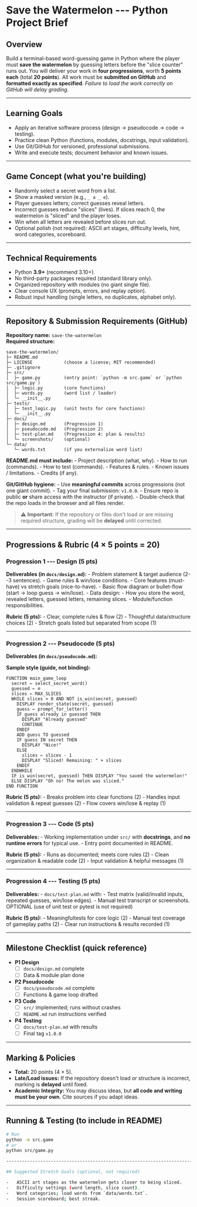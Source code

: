 # Save the Watermelon --- Python Project Brief

## Overview

Build a terminal-based word-guessing game in Python where the player
must **save the watermelon** by guessing letters before the "slice
counter" runs out. You will deliver your work in **four progressions**,
worth **5 points each** (total **20 points**). All work must be
**submitted on GitHub** and **formatted exactly as specified**. *Failure
to load the work correctly on GitHub will delay grading.*

------------------------------------------------------------------------

## Learning Goals

-   Apply an iterative software process (design → pseudocode → code →
    testing).
-   Practice clean Python (functions, modules, docstrings, input
    validation).
-   Use Git/GitHub for versioned, professional submissions.
-   Write and execute tests; document behavior and known issues.

------------------------------------------------------------------------

## Game Concept (what you're building)

-   Randomly select a secret word from a list.
-   Show a masked version (e.g., `_ a _ e`).
-   Player guesses letters; correct guesses reveal letters.
-   Incorrect guesses reduce "slices" (lives). If slices reach 0, the
    watermelon is "sliced" and the player loses.
-   Win when all letters are revealed before slices run out.
-   Optional polish (not required): ASCII art stages, difficulty levels,
    hint, word categories, scoreboard.

------------------------------------------------------------------------

## Technical Requirements

-   Python **3.9+** (recommend 3.10+).
-   No third-party packages required (standard library only).
-   Organized repository with modules (no giant single file).
-   Clear console UX (prompts, errors, and replay option).
-   Robust input handling (single letters, no duplicates, alphabet
    only).

------------------------------------------------------------------------

## Repository & Submission Requirements (GitHub)

**Repository name:** `save-the-watermelon`\
**Required structure:**

    save-the-watermelon/
    ├─ README.md
    ├─ LICENSE            (choose a license; MIT recommended)
    ├─ .gitignore
    ├─ src/
    │  ├─ game.py         (entry point: `python -m src.game` or `python src/game.py`)
    │  ├─ logic.py        (core functions)
    │  ├─ words.py        (word list / loader)
    │  └─ __init__.py
    ├─ tests/
    │  ├─ test_logic.py   (unit tests for core functions)
    │  └─ __init__.py
    ├─ docs/
    │  ├─ design.md       (Progression 1)
    │  ├─ pseudocode.md   (Progression 2)
    │  ├─ test-plan.md    (Progression 4: plan & results)
    │  └─ screenshots/    (optional)
    └─ data/
       └─ words.txt       (if you externalize word list)

**README.md must include:** - Project description (what, why). - How to
run (commands). - How to test (commands). - Features & rules. - Known
issues / limitations. - Credits (if any).

**Git/GitHub hygiene:** - Use **meaningful commits** across progressions
(not one giant commit). - Tag your final submission: `v1.0.0`. - Ensure
repo is public **or** share access with the instructor (if private). -
Double-check that the repo loads in the browser and all files render.

> ⚠️ **Important:** If the repository or files don't load or are missing
> required structure, grading will be **delayed** until corrected.

------------------------------------------------------------------------

## Progressions & Rubric (4 × 5 points = 20)

### Progression 1 --- **Design** (5 pts)

**Deliverables (in `docs/design.md`):** - Problem statement & target
audience (2--3 sentences). - Game rules & win/lose conditions. - Core
features (must-have) vs stretch goals (nice-to-have). - Basic flow
diagram or bullet-flow (start → loop guess → win/lose). - Data design: -
How you store the word, revealed letters, guessed letters, remaining
slices. - Module/function responsibilities.

**Rubric (5 pts):** - Clear, complete rules & flow (2) - Thoughtful
data/structure choices (2) - Stretch goals listed but separated from
scope (1)

------------------------------------------------------------------------

### Progression 2 --- **Pseudocode** (5 pts)

**Deliverables (in `docs/pseudocode.md`):** 

**Sample style (guide, not binding):**

    FUNCTION main_game_loop
      secret ← select_secret_word()
      guessed ← ∅
      slices ← MAX_SLICES
      WHILE slices > 0 AND NOT is_win(secret, guessed)
        DISPLAY render_state(secret, guessed)
        guess ← prompt_for_letter()
        IF guess already in guessed THEN
          DISPLAY "Already guessed"
          CONTINUE
        ENDIF
        ADD guess TO guessed
        IF guess IN secret THEN
          DISPLAY "Nice!"
        ELSE
          slices ← slices - 1
          DISPLAY "Sliced! Remaining: " + slices
        ENDIF
      ENDWHILE
      IF is_win(secret, guessed) THEN DISPLAY "You saved the watermelon!"
      ELSE DISPLAY "Oh no! The melon was sliced."
    END FUNCTION

**Rubric (5 pts):** - Breaks problem into clear functions (2) - Handles
input validation & repeat guesses (2) - Flow covers win/lose & replay
(1)

------------------------------------------------------------------------

### Progression 3 --- **Code** (5 pts)

**Deliverables:** - Working implementation under `src/` with
**docstrings**, and **no runtime errors** for
typical use. - Entry point documented in README.

**Rubric (5 pts):** - Runs as documented; meets core rules (2) - Clean
organization & readable code (2) - Input validation & helpful messages
(1)

------------------------------------------------------------------------

### Progression 4 --- **Testing** (5 pts)

**Deliverables:** - `docs/test-plan.md` with: - Test matrix
(valid/invalid inputs, repeated guesses, win/lose edges). - Manual test
transcript or screenshots. OPTIONAL (use of unit test or pytest is not required)

**Rubric (5 pts):** - Meaningfultests for core logic (2) - Manual
test coverage of gameplay paths (2) - Clear run instructions & results
recorded (1)

------------------------------------------------------------------------

## Milestone Checklist (quick reference)

-   **P1 Design**
    -   [ ] `docs/design.md` complete
    -   [ ] Data & module plan done
-   **P2 Pseudocode**
    -   [ ] `docs/pseudocode.md` complete
    -   [ ] Functions & game loop drafted
-   **P3 Code**
    -   [ ] `src/` implemented; runs without crashes
    -   [ ] `README.md` run instructions verified
-   **P4 Testing**
    -   [ ] `docs/test-plan.md` with results
    -   [ ] Final tag `v1.0.0`

------------------------------------------------------------------------

## Marking & Policies

-   **Total:** 20 points (4 × 5).
-   **Late/Load issues:** If the repository doesn't load or structure is
    incorrect, marking is **delayed** until fixed.
-   **Academic Integrity:** You may discuss ideas, but **all code and
    writing must be your own**. Cite sources if you adapt ideas.

------------------------------------------------------------------------

## Running & Testing (to include in README)

``` bash
# Run
python -m src.game
# or
python src/game.py

------------------------------------------------------------------------

## Suggested Stretch Goals (optional, not required)

-   ASCII art stages as the watermelon gets closer to being sliced.
-   Difficulty settings (word length, slice count).
-   Word categories; load words from `data/words.txt`.
-   Session scoreboard; best streak.
